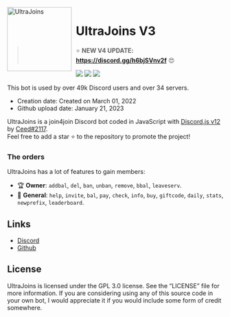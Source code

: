 <img width="150" height="150" align="left" style="float: left; margin: 0 10px 0 0;" alt="UltraJoins" src="https://cdn.discordapp.com/avatars/993439727409692693/756b13317a19532f9c3ceb8772c229e3.png?width=115&height=115">  

# UltraJoins V3
> ⭐️ **NEW V4 UPDATE: https://discord.gg/h6bjSVnv2f** 😍

[![](https://img.shields.io/discord/1044305778288381985.svg?logo=discord&colorB=7289DA)](https://discord.gg/h6bjSVnv2f)
[![](https://img.shields.io/badge/discord.js-v12.0.0--dev-blue.svg?logo=npm)](https://github.com/discordjs)
[![](https://img.shields.io/badge/paypal-donate-blue.svg)](https://www.paypal.me/niondiscord)

This bot is used by over 49k Discord users and over 34 servers.

* Creation date: Created on March 01, 2022
* Github upload date: January 21, 2023

UltraJoins is a join4join Discord bot coded in JavaScript with [Discord.js v12](https://discord.js.org) by [Ceed#2117](https://github.com/ceedledev).  
Feel free to add a star ⭐ to the repository to promote the project!

### The orders

UltraJoins has a lot of features to gain members:

*   🏆 **Owner**: `addbal`, `del`, `ban`, `unban`, `remove`, `bbal`, `leaveserv`. 
*   💎 **General**: `help`, `invite`, `bal`, `pay`, `check`, `info`, `buy`, `giftcode`, `daily`, `stats`, `newprefix`, `leaderboard`.

## Links

*   [Discord](https://discord.gg/h6bjSVnv2f)
*   [Github](https://github.com/UltraJoins/UltraJoins)

## License

UltraJoins is licensed under the GPL 3.0 license. See the “LICENSE” file for more information. If you are considering using any of this source code in your own bot, I would appreciate it if you would include some form of credit somewhere.
